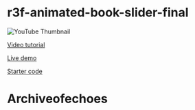 # r3f-animated-book-slider-final

![YouTube Thumbnail](https://github.com/user-attachments/assets/c6b6ea2e-2643-4d53-89b7-ee5b848de06d)

[Video tutorial](https://youtu.be/b7a_Y1Ja6js)

[Live demo](https://r3f-animated-book-slider-final.vercel.app/)

[Starter code](https://github.com/wass08/r3f-animated-book-slider-starter)
# Archiveofechoes
